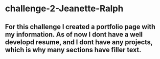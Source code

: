# challenge-2-Jeanette-Ralph

## For this challenge I created a portfolio page with my information. As of now I dont have a well developd resume, and I dont have any projects, which is why many sections have filler text. 
